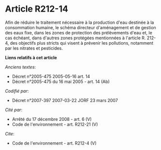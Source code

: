 # Article R212-14

Afin de réduire le traitement nécessaire à la production d'eau destinée à la consommation humaine, le schéma directeur
d'aménagement et de gestion des eaux fixe, dans les zones de protection des prélèvements d'eau et, le cas échéant, dans
d'autres zones protégées mentionnées à l'article R. 212-4, des objectifs plus stricts qui visent à prévenir les pollutions,
notamment par les nitrates et pesticides.

**Liens relatifs à cet article**

_Anciens textes_:

  - Décret n°2005-475 2005-05-16 art. 14
  - Décret n°2005-475 du 16 mai 2005 - art. 14 (Ab)

_Codifié par_:

  - Décret n°2007-397 2007-03-22 JORF 23 mars 2007

_Cité par_:

  - Arrêté du 17 décembre 2008 - art. 6 (V)
  - Code de l'environnement - art. R212-21 (V)

_Cite_:

  - Code de l'environnement - art. R212-4 (V)
